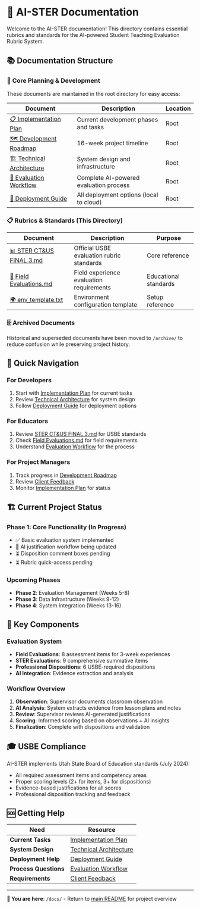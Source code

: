 # 📖 AI-STER Documentation

Welcome to the AI-STER documentation! This directory contains essential rubrics and standards for the AI-powered Student Teaching Evaluation Rubric System.

## 📚 **Documentation Structure**

### 🎯 **Core Planning & Development**
These documents are maintained in the root directory for easy access:

| Document | Description | Location |
|----------|-------------|----------|
| [📋 Implementation Plan](../IMPLEMENTATION_PLAN.md) | Current development phases and tasks | Root |
| [🗺️ Development Roadmap](../development_roadmap.md) | 16-week project timeline | Root |
| [🏗️ Technical Architecture](../technical_architecture.md) | System design and infrastructure | Root |
| [🔄 Evaluation Workflow](../EVALUATION_WORKFLOW.md) | Complete AI-powered evaluation process | Root |
| [🚀 Deployment Guide](../DEPLOYMENT_GUIDE.md) | All deployment options (local to cloud) | Root |

### 📋 **Rubrics & Standards** (This Directory)

| Document | Description | Purpose |
|----------|-------------|----------|
| [📊 STER CT&US FINAL 3.md](STER%20CT&US%20FINAL%203.md) | Official USBE evaluation rubric standards | Core reference |
| [📝 Field Evaluations.md](Field%20Evaluations.md) | Field experience evaluation requirements | Educational standards |
| [🌍 env_template.txt](env_template.txt) | Environment configuration template | Setup reference |

### 🗄️ **Archived Documents**
Historical and superseded documents have been moved to `/archive/` to reduce confusion while preserving project history.

## 🎯 **Quick Navigation**

### **For Developers**
1. Start with [Implementation Plan](../IMPLEMENTATION_PLAN.md) for current tasks
2. Review [Technical Architecture](../technical_architecture.md) for system design
3. Follow [Deployment Guide](../DEPLOYMENT_GUIDE.md) for deployment options

### **For Educators**
1. Review [STER CT&US FINAL 3.md](STER%20CT&US%20FINAL%203.md) for USBE standards
2. Check [Field Evaluations.md](Field%20Evaluations.md) for field requirements
3. Understand [Evaluation Workflow](../EVALUATION_WORKFLOW.md) for the process

### **For Project Managers**
1. Track progress in [Development Roadmap](../development_roadmap.md)
2. Review [Client Feedback](../Client%20and%20Subject%20Matter%20Expert%20Feedback.md)
3. Monitor [Implementation Plan](../IMPLEMENTATION_PLAN.md) for status

## 🏗 **Current Project Status**

### **Phase 1: Core Functionality (In Progress)**
- ✅ Basic evaluation system implemented
- 🔄 AI justification workflow being updated
- ⏳ Disposition comment boxes pending
- ⏳ Rubric quick-access pending

### **Upcoming Phases**
- **Phase 2**: Evaluation Management (Weeks 5-8)
- **Phase 3**: Data Infrastructure (Weeks 9-12)
- **Phase 4**: System Integration (Weeks 13-16)

## 🔧 **Key Components**

### **Evaluation System**
- **Field Evaluations**: 8 assessment items for 3-week experiences
- **STER Evaluations**: 9 comprehensive summative items
- **Professional Dispositions**: 6 USBE-required dispositions
- **AI Integration**: Evidence extraction and analysis

### **Workflow Overview**
1. **Observation**: Supervisor documents classroom observation
2. **AI Analysis**: System extracts evidence from lesson plans and notes
3. **Review**: Supervisor reviews AI-generated justifications
4. **Scoring**: Informed scoring based on observations + AI insights
5. **Finalization**: Complete with dispositions and validation

## 🎓 **USBE Compliance**

AI-STER implements Utah State Board of Education standards (July 2024):
- All required assessment items and competency areas
- Proper scoring levels (2+ for items, 3+ for dispositions)
- Evidence-based justifications for all scores
- Professional disposition tracking and feedback

## 🆘 **Getting Help**

| Need | Resource |
|------|----------|
| **Current Tasks** | [Implementation Plan](../IMPLEMENTATION_PLAN.md) |
| **System Design** | [Technical Architecture](../technical_architecture.md) |
| **Deployment Help** | [Deployment Guide](../DEPLOYMENT_GUIDE.md) |
| **Process Questions** | [Evaluation Workflow](../EVALUATION_WORKFLOW.md) |
| **Requirements** | [Client Feedback](../Client%20and%20Subject%20Matter%20Expert%20Feedback.md) |

---

**📍 You are here**: `/docs/` - Return to [main README](../README.md) for project overview 